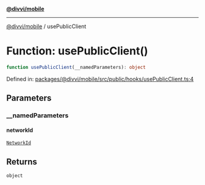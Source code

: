 [**@divvi/mobile**](../index.md)

---

[@divvi/mobile](../index.md) / usePublicClient

# Function: usePublicClient()

```ts
function usePublicClient(__namedParameters): object
```

Defined in: [packages/@divvi/mobile/src/public/hooks/usePublicClient.ts:4](https://github.com/divvi-xyz/divvi-mobile/blob/main/packages/@divvi/mobile/src/public/hooks/usePublicClient.ts#L4)

## Parameters

### \_\_namedParameters

#### networkId

[`NetworkId`](../type-aliases/NetworkId.md)

## Returns

`object`
